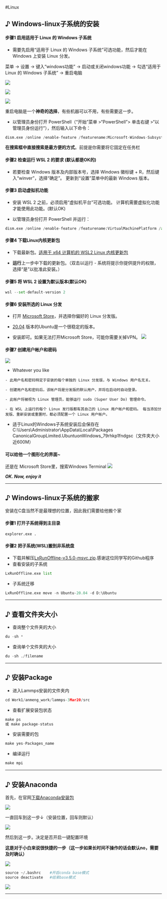 #Linux

## ♪ Windows-linux子系统的安装

#### 步骤1 启用适用于 Linux 的 Windows 子系统

- 需要先启用“适用于 Linux 的 Windows 子系统”可选功能，然后才能在 Windows 上安装 Linux 分发。

菜单 -> 设置 -> 键入“windows功能” -> 启动或关闭windows功能 -> 勾选“适用于 Linux 的 Windows 子系统” -> 重启电脑

![](https://img2018.cnblogs.com/blog/1244179/201812/1244179-20181228134938823-1319666346.png)

![](https://img2018.cnblogs.com/blog/1244179/201812/1244179-20181228135058021-928473670.png)

![](https://img2018.cnblogs.com/blog/1244179/201812/1244179-20181228135400930-1592101849.png)


重启电脑是一个**神奇的选择**，有些机器可以不用，有些需要这一步。

- 以管理员身份打开 PowerShell（“开始”菜单 >“PowerShell”> 单击右键 >“以管理员身份运行”），然后输入以下命令：
```python
dism.exe /online /enable-feature /featurename:Microsoft-Windows-Subsystem-Linux /all /norestart
```

**在搜索框中直接搜索是最方便的方式**。前提是你需要将它固定在任务栏

#### 步骤2 检查运行 WSL 2 的要求 (默认都是OK的)

- 若要检查 Windows 版本及内部版本号，选择 Windows 徽标键 + R，然后键入“winver”，选择“确定”。 更新到“设置”菜单中的最新 Windows 版本。

#### 步骤3 启动虚拟机功能

- 安装 WSL 2 之前，必须启用“虚拟机平台”可选功能。 计算机需要虚拟化功能才能使用此功能。(默认OK)

- 以管理员身份打开 PowerShell 并运行：
```python
dism.exe /online /enable-feature /featurename:VirtualMachinePlatform /all /norestart
```

#### 步骤4 下载Linux内核更新包

- 下载最新包。[适用于 x64 计算机的 WSL2 Linux 内核更新包](https://wslstorestorage.blob.core.windows.net/wslblob/wsl_update_x64.msi)

- **运行**上一步中下载的更新包。（双击以运行 - 系统将提示你提供提升的权限，选择“是”以批准此安装。）

#### 步骤5 将 WSL 2 设置为默认版本(默认OK)
```python
wsl --set-default-version 2
```

#### 步骤6 安装所选的 Linux 分发

- 打开 [Microsoft Store](https://aka.ms/wslstore)，并选择你偏好的 Linux 分发版。

- [20.04](https://www.microsoft.com/en-us/p/ubuntu-2004-lts/9n6svws3rx71?rtc=1#activetab=pivot:overviewtab) 版本的Ubuntu是一个很稳定的版本。

- 安装即可。如果无法打开Microsoft Store，可能你需要关掉VPN。
![](https://img2018.cnblogs.com/blog/1244179/201812/1244179-20181228140138967-281402613.png)

#### 步骤7 创建用户帐户和密码
![](https://img2018.cnblogs.com/blog/1244179/201812/1244179-20181228140309955-1004055466.png)
- Whatever you like

```
- 此用户名和密码特定于安装的每个单独的 Linux 分发版，与 Windows 用户名无关。

- 创建用户名和密码后，该帐户将是分发版的默认用户，并将在启动时自动登录。

- 此帐户将被视为 Linux 管理员，能够运行 sudo (Super User Do) 管理命令。

- 在 WSL 上运行的每个 Linux 发行版都有其自己的 Linux 用户帐户和密码。 每当添加分发版、重新安装或重置时，都必须配置一个 Linux 用户帐户。
```
- 适于Linux的Windows子系统安装后会保存在C:\Users\Administrator\AppData\Local\Packages\
CanonicalGroupLimited.UbuntuonWindows_79rhkp1fndgsc（文件夹大小近600M）

#### 可以给他一个图形化的界面~

还是在 Microsoft Store里，搜索Windows Terminal
![](https://img-blog.csdnimg.cn/20200621172631340.png?x-oss-process=image/watermark,type_ZmFuZ3poZW5naGVpdGk,shadow_10,text_aHR0cHM6Ly9ibG9nLmNzZG4ubmV0L3UwMTQ3OTIzMDE=,size_16,color_FFFFFF,t_70)


***OK. Now, enjoy it***
 
---

## ♪ Windows-linux子系统的搬家

安装在C盘当然不是最理想的位置，因此我们需要给他搬个家

#### 步骤1 打开子系统得到主目录

```python
explorer.exe .
```

#### 步骤2 把子系统(WSL)搬到非系统盘

- 下载并解压[LxRunOffline-v3.5.0-msvc.zip](https://github.com/DDoSolitary/LxRunOffline/releases/tag/v3.5.0).感谢这位同学写的Github程序
- 查看安装的子系统

```python
LxRunOffline.exe list
```

- 子系统迁移

```python
LxRunOffline.exe move -n Ubuntu-20.04 -d D:\Ubuntu
```

---

## ♪ 查看文件夹大小

- 查询整个文件夹的大小
```python
du -sh *
```

- 查询单个文件夹的大小
```python
du -sh ./filename
```
---

## ♪ 安装Package

- 进入Lammps安装的文件夹内

```python
cd Work1/anmeng_work/lammps-3Mar20/src
```

- 查看扩展安装包状态

```python
make ps
或 make package-status
```

- 安装需要的包

```python
make yes-Packages_name
```

- 编译运行

```python
make mpi
```

---

## ♪ 安装Anaconda

首先，在官网[下载Anaconda安装包](https://www.anaconda.com/products/distribution#Downloads)

![](https://pic.imgdb.cn/item/62470d4127f86abb2a2fb155.png)

一直回车到这一步↓（安装位置，回车则默认）

![](https://pic.imgdb.cn/item/62470e1a27f86abb2a31c26a.png)

然后到这一步。决定是否开启一键配置环境

**这是对于小白来说很快捷的一步（这一步如果长时间不操作的话会默认no，需要及时确认）**

![](https://pic.imgdb.cn/item/62470e5027f86abb2a323e38.png)

```python
source ~/.bashrc	#开启conda base模式
source deactivate	#结束base模式
```

![](https://pic.imgdb.cn/item/6247104927f86abb2a369d27.png)

---
























